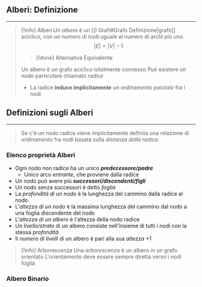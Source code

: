 ## Alberi: Definizione
---
>[!info] Alberi
>Un *albero* è un [[I Grafi#Grafo Definizione|grafo]] aciclico, con un numero di nodi uguale al numero di archi più uno.
>$$\left| E \right| = \left| V \right|-1  $$
>>[!done] Alternativa Equivalente
>
>Un albero è un grafo aciclico totalmente connesso
>Può esistere un nodo particolare chiamato *radice*
>- La radice **induce implicitamente** un *ordinamento parziale* fra i nodi

## Definizioni sugli Alberi
---
> Se c'è un nodo radice viene implicitamente definita una relazione di *ordinamento* fra nodi basata sulla *distanza dalla radice*.

### Elenco proprietà Alberi
- Ogni nodo non radice ha un unico ***predecessore/padre***
	- Unico arco *entrante*, che proviene dalla radice
- Un nodo può avere più ***successori/discendenti/figli***
- Un nodo senza successori è detto *foglia*
- La *profondità di un nodo* è la lunghezza del cammino dalla radice al nodo
- L'*altezza di un nodo* è la massima lunghezza del cammino dal nodo a una foglia discendente del nodo
- L'*altezza di un albero* è l'altezza della nodo radice
- Un *livello/strato* di un albero consiste nell'insieme di tutti i nodi con la stessa *profondità*
- Il *numero di livelli* di un albero è pari alla sua *altezza* +1

>[!info] Arborescenza
>Una *arborescenza* è un albero in un grafo orientato
>L'orientamento deve essere sempre diretta verso i nodi foglia

### Albero Binario
